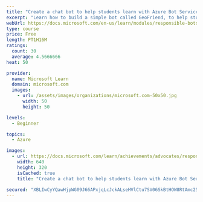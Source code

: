 ```yaml
---
title: "Create a chat bot to help students learn with Azure Bot Service"
excerpt: "Learn how to build a simple bot called GeoFriend, to help students learn the basics of geography. This module covers the principles of responsible conversational AI and how to make bots that a user can trust and enjoy speaking to. Our bot will help school children to learn more about geography and answer some questions, and also learn some study techniques!"
webUrl: https://docs.microsoft.com/en-us/learn/modules/responsible-bots/
type: course
price: Free
length: PT1H16M
ratings:
  count: 30
  average: 4.5666666
heat: 50

provider:
  name: Microsoft Learn
  domain: microsoft.com
  images:
    - url: /assets/images/organizations/microsoft.com-50x50.jpg
      width: 50
      height: 50

levels:
  - Beginner

topics:
  - Azure

images:
  - url: https://docs.microsoft.com/learn/achievements/advocates/responsible-bots-social.png
    width: 640
    height: 320
    isCached: true
    title: "Create a chat bot to help students learn with Azure Bot Service"

secured: "XBLIwCyYQawHjpWG09J66APxjqLcJckALseHVlCtu7SV06SkBtHOW8RtAmc25NcdrlitYU2/4KOXvDrMaNYARqXN/T4CBfMvXtCsWl4O3f4f7SVziYpxehn15EFQrQjkap89Pc3m5FkHv698TMIEr3q8R57Ts3ZVqa5ztbyDnPZleG0To0grbSNIf5Xv/GKR/nMyK9EpcZWKRiMmS9GaH01Y8HoVU0/e3pq1SBtSEeRvCbhK09blbD69vf02DwZy60E9ArIhyJf34pm7d23eG4dg3ZW2gV71MNQ38S+C05PNyC08TGU35QevBOqDI/Xi/NkbtUWDVV7JMfCnKou2p0twq80VN5ljq5mPGZuQ+vQFaZ1xqEa4gBKm/9Om+LuuFcqB83vgsYBBiR/HNnGj0w==;c4930Hdx7INkZw9fHETCXw=="
---
```


